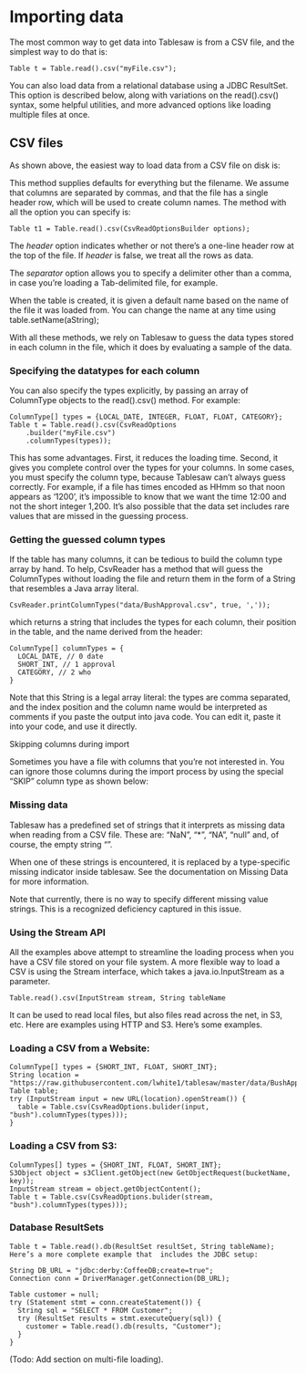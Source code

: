 Importing data
==============

The most common way to get data into Tablesaw is from a CSV file, and the simplest way to do that is:

    Table t = Table.read().csv("myFile.csv");

You can also load data from a relational database using a JDBC ResultSet. This option is described below, along with variations on the read().csv() syntax, some helpful utilities, and more advanced options like loading multiple files at once.

## CSV files

As shown above, the easiest way to load data from a CSV file on disk is:

This method supplies defaults for everything but the filename. We assume that columns are separated by commas, and that the file has a single header row, which will be used to create column names. The method with all the option you can specify is:

    Table t1 = Table.read().csv(CsvReadOptionsBuilder options);

The *header* option indicates whether or not there’s a one-line header row at the top of the file. If *header* is false, we treat all the rows as data.

The *separator* option allows you to specify a delimiter other than a comma, in case you’re loading a Tab-delimited file, for example.

When the table is created, it is given a default name based on the name of the file it was loaded from. You can change the name at any time using table.setName(aString);

With all these methods, we rely on Tablesaw to guess the data types stored in each column in the file, which it does by evaluating a sample of the data.

### Specifying the datatypes for each column

You can also specify the types explicitly, by passing an array of ColumnType objects to the read().csv() method. For example:

    ColumnType[] types = {LOCAL_DATE, INTEGER, FLOAT, FLOAT, CATEGORY};
    Table t = Table.read().csv(CsvReadOptions
        .builder("myFile.csv")
        .columnTypes(types));
    
This has some advantages. First, it reduces the loading time. Second, it gives you complete control over the types for your columns. In some cases, you must specify the column type, because Tablesaw can’t always guess correctly. For example, if a file has times encoded as HHmm so that noon appears as ‘1200’, it’s impossible to know that we want the time 12:00 and not the short integer 1,200. It’s also possible that the data set includes rare values that are missed in the guessing process.

### Getting the guessed column types

If the table has many columns, it can be tedious to build the column type array by hand. To help, CsvReader has a method that will guess the ColumnTypes without loading the file and return them in the form of a String that resembles a Java array literal.

    CsvReader.printColumnTypes("data/BushApproval.csv", true, ','));

which returns a string that includes the types for each column, their position in the  table, and the name derived from the header:

    ColumnType[] columnTypes = {
      LOCAL_DATE, // 0 date 
      SHORT_INT, // 1 approval 
      CATEGORY, // 2 who 
    }

Note that this String is a legal array literal: the types are comma separated, and the index position and the column name would be interpreted as comments if you paste the output into java code. You can edit it, paste it into your code, and use it directly.

Skipping columns during import

Sometimes you have a file with columns that you’re not interested in. You can ignore those columns during the import process by using the special “SKIP” column type as shown below:

### Missing data

Tablesaw has a predefined set of strings that it interprets as missing data when reading from a CSV file. These are: “NaN”,  “*”, “NA”, “null” and, of course, the empty string “”.

When one of these strings is encountered, it is replaced by a type-specific missing indicator inside tablesaw.  See the documentation on Missing Data for more information.

Note that currently, there is no way to specify different missing value strings. This is a recognized deficiency captured in this issue.

### Using the Stream API

All the examples above attempt to streamline the loading process when you have a CSV file stored on your file system. A more flexible way to load a CSV is using the Stream interface, which takes a java.io.InputStream as a parameter.

    Table.read().csv(InputStream stream, String tableName

It can be used to read local files, but also files read across the net, in S3, etc. Here are examples using HTTP and S3. Here’s some examples.

### Loading a CSV from a Website:

    ColumnType[] types = {SHORT_INT, FLOAT, SHORT_INT};
    String location = "https://raw.githubusercontent.com/lwhite1/tablesaw/master/data/BushApproval.csv";
    Table table;
    try (InputStream input = new URL(location).openStream()) {
      table = Table.csv(CsvReadOptions.bulider(input, "bush").columnTypes(types)));
    }

### Loading a CSV from S3:

    ColumnTypes[] types = {SHORT_INT, FLOAT, SHORT_INT};
    S3Object object = s3Client.getObject(new GetObjectRequest(bucketName, key));
    InputStream stream = object.getObjectContent();
    Table t = Table.csv(CsvReadOptions.bulider(stream, "bush").columnTypes(types)));

### Database ResultSets

```
Table t = Table.read().db(ResultSet resultSet, String tableName);
Here’s a more complete example that  includes the JDBC setup:

String DB_URL = "jdbc:derby:CoffeeDB;create=true";
Connection conn = DriverManager.getConnection(DB_URL);

Table customer = null; 
try (Statement stmt = conn.createStatement()) {
  String sql = "SELECT * FROM Customer";
  try (ResultSet results = stmt.executeQuery(sql)) {
    customer = Table.read().db(results, "Customer");
  }
}
```

(Todo: Add section on multi-file loading).
